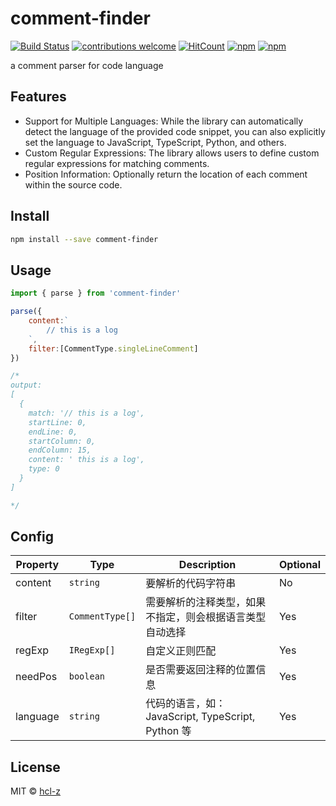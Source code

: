 # comment-finder
[![Build Status](https://travis-ci.org/hcl-z/comment-finder.svg?branch=master)](https://travis-ci.org/hcl-z/comment-finder) [![contributions welcome](https://img.shields.io/badge/contributions-welcome-brightgreen.svg?style=flat)](https://github.com/hcl-z/comment-finder/issues) [![HitCount](http://hits.dwyl.io/hcl-z/comment-finder.svg)](http://hits.dwyl.io/hcl-z/comment-finder) [![npm](https://img.shields.io/npm/v/comment-finder.svg)](https://www.npmjs.com/package/comment-finder) [![npm](https://img.shields.io/npm/l/comment-finder.svg)](https://www.npmjs.com/package/comment-finder)

a comment parser for code language

## Features 
- Support for Multiple Languages: While the library can automatically detect the language of the provided code snippet, you can also explicitly set the language to JavaScript, TypeScript, Python, and others.
- Custom Regular Expressions: The library allows users to define custom regular expressions for matching comments.
- Position Information: Optionally return the location of each comment within the source code.


## Install

```bash
npm install --save comment-finder
```

## Usage

```js
import { parse } from 'comment-finder'

parse({
    content:`
        // this is a log
    `,
    filter:[CommentType.singleLineComment]
})

/*
output:
[
  {
    match: '// this is a log',
    startLine: 0,
    endLine: 0,
    startColumn: 0,
    endColumn: 15,
    content: ' this is a log',
    type: 0
  }
]

*/
```

## Config
| Property | Type            | Description                                              | Optional |
| -------- | --------------- | -------------------------------------------------------- | -------- |
| content  | `string`        | 要解析的代码字符串                                       | No       |
| filter   | `CommentType[]` | 需要解析的注释类型，如果不指定，则会根据语言类型自动选择 | Yes      |
| regExp   | `IRegExp[]`     | 自定义正则匹配                                           | Yes      |
| needPos  | `boolean`       | 是否需要返回注释的位置信息                               | Yes      |
| language | `string`        | 代码的语言，如：JavaScript, TypeScript, Python 等        | Yes      |

## License

MIT © [hcl-z](https://github.com/hcl-z)

